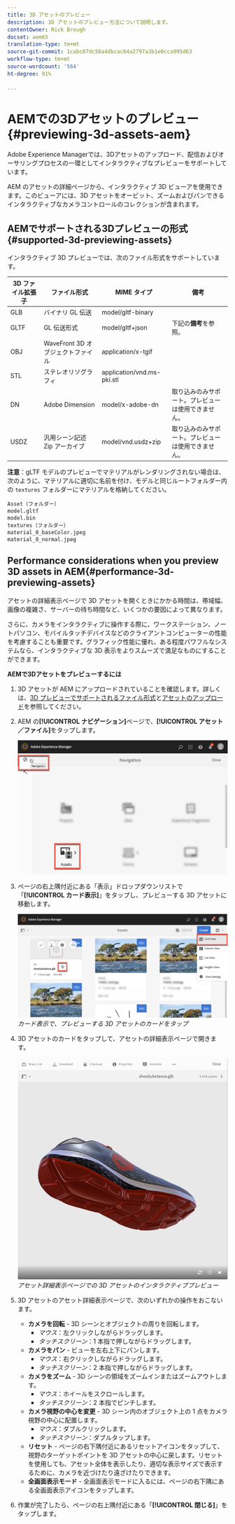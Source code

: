 ```yaml
---
title: 3D アセットのプレビュー
description: 3D アセットのプレビュー方法について説明します。
contentOwner: Rick Brough
docset: aem65
translation-type: tm+mt
source-git-commit: 1cabc87dc58a4dbcac64a2797a3b1e0cca995d63
workflow-type: tm+mt
source-wordcount: '564'
ht-degree: 91%

---
```



# AEMでの3Dアセットのプレビュー{#previewing-3d-assets-aem}

Adobe Experience Managerでは、3Dアセットのアップロード、配信およびオーサリングプロセスの一環としてインタラクティブなプレビューをサポートしています。

AEM のアセットの詳細ページから、インタラクティブ 3D ビューアを使用できます。このビューアには、3D アセットをオービット、ズームおよびパンできるインタラクティブなカメラコントロールのコレクションが含まれます。

<!-- See also [Working with 3D assets in Dynamic Media](/help/assets/assets-3d.md). -->

## AEMでサポートされる3Dプレビューの形式 {#supported-3d-previewing-assets}

インタラクティブ 3D プレビューでは、次のファイル形式をサポートしています。

| 3D ファイル拡張子 | ファイル形式 | MIME タイプ | 備考 |
|---|---|---|---|
| GLB | バイナリ GL 伝送 | model/gltf-binary |  |
| GLTF | GL 伝送形式 | model/gltf+json | 下記の&#x200B;**備考**&#x200B;を参照。 |
| OBJ | WaveFront 3D オブジェクトファイル | application/x-tgif |  |
| STL | ステレオリソグラフィ | application/vnd.ms-pki.stl |  |
| DN | Adobe Dimension | model/x-adobe-dn | 取り込みのみサポート。プレビューは使用できません。 |
| USDZ | 汎用シーン記述 Zip アーカイブ | model/vnd.usdz+zip | 取り込みのみサポート。プレビューは使用できません。 |

**注意**：gLTF モデルのプレビューでマテリアルがレンダリングされない場合は、次のように、マテリアルに適切に名前を付け、モデルと同じルートフォルダー内の `textures` フォルダーにマテリアルを格納してください。

    Asset（フォルダー）
    model.gltf
    model.bin
    textures（フォルダー）
    material_0_baseColor.jpeg
    material_0_normal.jpeg

## Performance considerations when you preview 3D assets in AEM{#performance-3d-previewing-assets}

アセットの詳細表示ページで 3D アセットを開くときにかかる時間は、帯域幅、画像の複雑さ、サーバーの待ち時間など、いくつかの要因によって異なります。

さらに、カメラをインタラクティブに操作する際に、ワークステーション、ノートパソコン、モバイルタッチデバイスなどのクライアントコンピューターの性能を考慮することも重要です。グラフィック性能に優れ、ある程度パワフルなシステムなら、インタラクティブな 3D 表示をよりスムーズで満足なものにすることができます。

**AEMで3Dアセットをプレビューするには**

1. 3D アセットが AEM にアップロードされていることを確認します。詳しくは、[3D プレビューでサポートされるファイル形式](#supported-3d-previewing-assets)と[アセットのアップロード](/help/assets/managing-assets-touch-ui.md#uploading-assets)を参照してください。
1. AEM の&#x200B;**[!UICONTROL ナビゲーション]**&#x200B;ページで、**[!UICONTROL アセット／ファイル]**&#x200B;をタップします。

   ![ナビゲーションページ](/help/assets/assets-dm/navigation-assets.png)

1. ページの右上隅付近にある「表示」ドロップダウンリストで「**[!UICONTROL カード表示]**」をタップし、プレビューする 3D アセットに移動します。

   ![3D カードの選択](/help/assets/assets-dm/3d-card-select.png)
   _カード表示で、プレビューする 3D アセットのカードをタップ_

1. 3D アセットのカードをタップして、アセットの詳細表示ページで開きます。

   ![インタラクティブ 3D プレビュー](/help/assets/assets-dm/3d-preview.png)
   _アセット詳細表示ページでの 3D アセットのインタラクティブプレビュー_
1. 3D アセットのアセット詳細表示ページで、次のいずれかの操作をおこないます。
   * **カメラを回転** - 3D シーンとオブジェクトの周りを回転します。
      * _マウス_：左クリックしながらドラッグします。
      * _タッチスクリーン_：1 本指で押しながらドラッグします。
   * **カメラをパン** - ビューを左右上下にパンします。
      * _マウス_：右クリックしながらドラッグします。
      * _タッチスクリーン_：2 本指で押しながらドラッグします。
   * **カメラをズーム** - 3D シーンの領域をズームインまたはズームアウトします。
      * _マウス_：ホイールをスクロールします。
      * _タッチスクリーン_：2 本指でピンチします。
   * **カメラ視野の中心を変更** - 3D シーン内のオブジェクト上の 1 点をカメラ視野の中心に配置します。
      * _マウス_：ダブルクリックします。
      * _タッチスクリーン_：ダブルタップします。
   * **リセット** - ページの右下隅付近にあるリセットアイコンをタップして、視野のターゲットポイントを 3D アセットの中心に戻します。リセットを使用しても、アセット全体を表示したり、適切な表示サイズで表示するために、カメラを近づけたり遠ざけたりできます。
   * **全画面表示モード** - 全画面表示モードに入るには、ページの右下隅にある全画面表示アイコンをタップします。

1. 作業が完了したら、ページの右上隅付近にある「**[!UICONTROL 閉じる]**」をタップします。
